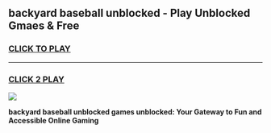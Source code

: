 
## backyard baseball unblocked - Play Unblocked Gmaes & Free
<h3>
<a href="https://news.freeplayer.one?title=backyard_baseball_unblocked&ref=16F">CLICK TO PLAY</a></h3>
<hr>

<h3>
<a href="https://news.freeplayer.one?title=backyard_baseball_unblocked&ref=16F">CLICK 2 PLAY</a>
  
</h3>

<a href="https://news.freeplayer.one?title=backyard_baseball_unblocked&ref=16F/"><img src="https://clearcache.store/games.png"></a>


**backyard baseball unblocked games unblocked: Your Gateway to Fun and Accessible Online Gaming**
